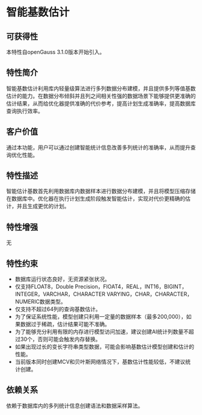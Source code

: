 # 智能基数估计<a name="ZH-CN_TOPIC_0000001321634298"></a>

## 可获得性<a name="section1420315335481"></a>

本特性自openGauss 3.1.0版本开始引入。

## 特性简介<a name="section18982185114134"></a>

智能基数估计利用库内轻量级算法进行多列数据分布建模，并且提供多列等值基数估计的能力。在数据分布倾斜并且列之间相关性强的数据场景下能够提供更准确的估计结果，从而给优化器提供准确的代价参考，提高计划生成准确率，提高数据库查询执行效率。

## 客户价值<a name="section1160749171918"></a>

通过本功能，用户可以通过创建智能统计信息改善多列统计的准确率，从而提升查询优化性能。

## 特性描述<a name="section165492040132317"></a>

智能估计基数首先利用数据库内数据样本进行数据分布建模，并且将模型压缩存储在数据库中。优化器在执行计划生成阶段触发智能估计，实现对代价更精确的估计，并且生成更优的计划。

## 特性增强<a name="section818524702617"></a>

无

## 特性约束<a name="section13678185110268"></a>

-   数据库运行状态良好，无资源紧张状况。
-   仅支持FLOAT8，Double Precision，FlOAT4，REAL，INT16，BIGINT，INTEGER，VARCHAR，CHARACTER VARYING，CHAR，CHARACTER，NUMERIC数据类型。
-   仅支持不超过64列的查询基数估计。
-   为了保证系统性能，模型创建只利用一定量的数据样本（最多200,000），如果数据过于稀疏，估计结果可能不准确。
-   为了能够充分利用有限的内存进行模型访问加速，建议创建AI统计列数量不超过30个，否则可能会触发内存替换。
-   如果出现过长的变长字符串类型数据，可能会影响基数估计模型创建和估计的性能。
-   当前版本同时创建MCV和贝叶斯网络情况下，基数估计性能较低，不建议统计创建。

## 依赖关系<a name="section11899817102719"></a>

依赖于数据库内的多列统计信息创建语法和数据采样算法。

